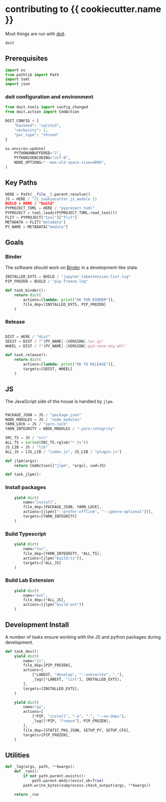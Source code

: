 # contributing to {{ cookiecutter.name }}

Most things are run with [doit](https://github.com/pydoit/doit).

```bash
doit
```

## Prerequisites

```py
import os
from pathlib import Path
import toml
import json
```


### doit configuration and environment
```py
from doit.tools import config_changed
from doit.action import CmdAction

DOIT_CONFIG = {
    "backend": "sqlite3",
    "verbosity": 2,
    "par_type": "thread"
}

os.environ.update(
    PYTHONUNBUFFERED="1",
    PYTHONIOENCODING="utf-8",
    NODE_OPTIONS="--max-old-space-size=4096",
)
```

## Key Paths

```py
HERE = Path(__file__).parent.resolve()
JS = HERE / "{{ cookiecutter.js_module }}
BUILD = HERE / "build"
PYPROJECT_TOML = HERE / "pyproject.toml"
PYPROJECT = toml.loads(PYPROJECT_TOML.read_text())
FLIT = PYPROJECT["tool"]["flit"]
METADATA = FLIT["metadata"]
PY_NAME = METADATA["module"]
```

## Goals

### Binder
The software should work on [Binder](https://mybinder.org) in a development-like
state.

```py
INSTALLED_EXTS = BUILD / "jupyter-labextension-list.log"
PIP_FROZEN = BUILD / "pip-freeze.log"

def task_binder():
    return dict(
        actions=[lambda: print("OK FOR BINDER")],
        file_dep=[INSTALLED_EXTS, PIP_FROZEN]
    )
```

### Release

```py

DIST = HERE / "dist"
SDIST = DIST / f"{PY_NAME}-{VERSION}.tar.gz"
WHEEL = DIST / f"{PY_NAME}-{VERSION}-py3-none-any.whl"

def task_release():
    return dict(
        actions=[lambda: print("OK TO RELEASE")],
        targets=[SDIST, WHEEL]
    )
```

## JS

The JavaScript side of the house is handled by `jlpm`.

```py

PACKAGE_JSON = JS / "package.json"
NODE_MODULES = JS / "node_modules"
YARN_LOCK = JS / "yarn.lock"
YARN_INTEGRITY = NODE_MODULES / ".yarn-integrity"

SRC_TS = JS / "src"
ALL_TS = sorted(SRC_TS.rglob("*.ts"))
JS_LIB = JS / "lib"
ALL_JS = [JS_LIB / "index.js", JS_LIB / "plugin.js"]
```

```py
def jlpm(args):
    return CmdAction(["jlpm", *args], cwd=JS)

def task_jlpm():
```

### Install packages

```py
    yield dict(
        name="install",
        file_dep=[PACKAGE_JSON, YARN_LOCK],
        actions=[jlpm(["--prefer-offline", "--ignore-optional"])],
        targets=[YARN_INTEGRITY]
    )
```

### Build Typescript

```py
    yield dict(
        name="tsc",
        file_dep=[YARN_INTEGRITY, *ALL_TS],
        actions=[jlpm("build:ts")],
        targets=[*ALL_JS]
    )
```

### Build Lab Extension

```py
    yield dict(
        name="ext",
        file_dep=[*ALL_JS],
        actions=[jlpm("build:ext")]
    )
```

## Development Install

A number of tasks ensure working with the JS and python packages during development.

```py
def task_dev():
    yield dict(
        name="js",
        file_dep=[PIP_FROZEN],
        actions=[
            [*LABEXT, "develop", "--overwrite", "."],
            _log([*LABEXT, "list"], INSTALLED_EXTS),
        ],
        targets=[INSTALLED_EXTS],
    )
```

```py
    yield dict(
        name="py",
        actions=[
            [*PIP, "install", "-e", ".", "--no-deps"],
            _log([*PIP, "freeze"], PIP_FROZEN),
        ],
        file_dep=[STATIC_PKG_JSON, SETUP_PY, SETUP_CFG],
        targets=[PIP_FROZEN],
    )

```


## Utilities
```py
def _log(args, path, **kwargs):
    def _run():
        if not path.parent.exists():
            path.parent.mkdir(exist_ok=True)
        path.write_bytes(subprocess.check_output(args, **kwargs))

    return _run
```
